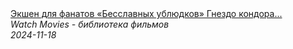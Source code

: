 <!--2024-11-18 15:11:18-->
<div class="yb">
  <a class="nodecor" href="/posts.html?filmy/ekshen_dlya_fanatov_besslavnyh_ubljudkov_gnezdo_kondora_boevik_triller_drama">
    <img class="preview" data-videoid="O61k2H06MRI" src="https://i4.ytimg.com/vi/O61k2H06MRI/hqdefault.jpg" align="middle" alt="">
  </a>
  <div class="inlbl text">
    <a class="nodecor" href="/posts.html?filmy/ekshen_dlya_fanatov_besslavnyh_ubljudkov_gnezdo_kondora_boevik_triller_drama">Экшен для фанатов «Бесславных ублюдков»  Гнездо кондора...</a><br>
    <i class="smaller2">Watch Movies - библиотека фильмов</i><br>
    <i class="smaller3">2024-11-18</i>
  </div>
</div>
